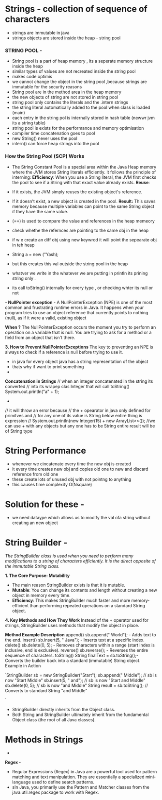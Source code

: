 # Strings - collection of sequence of characters

- strings are immutable in java
- strings objects are stored inside the heap - string pool 

### **STRING POOL -** 
- String pool is a part of heap memory , its a seperate memory structure inside the heap 
- similar types of values are not recreated inside the string pool
- makes code optimis
- we cannot change the object in the string pool ,because strings are immutable for the security reasons
- String pool are in the method area in the heap memory
- the new objects of string are not stored in string pool 
- string pool only contains the literals and the .intern strings 
- the string literal automatically added to the pool when class is loaded (main)
- each entry in the string pol is internally stored in hash table (newwr jvm its a string table)
- string pool is exists for the performance and memory optimisation
- compiler time concatenation goes to pool
- new String() never uses the pool
- intern() can force heap strings into the pool



### **How the String Pool (SCP) Works**

- The String Constant Pool is a special area within the Java Heap memory where the JVM stores String literals efficiently. It follows the principle of interning: 
**Efficiency**: When you use a String literal, the JVM first checks the pool to see if a String with that exact value already exists.
**Reuse**:
- If it exists, the JVM simply reuses the existing object's reference.
- If it doesn't exist, a new object is created in the pool.
**Result:** This saves memory because multiple variables can point to the same String object if they have the same value. 



- (==) is used to compare the value and  references in the heap memeory 
- check whethe the refernces are pointing to the same obj in the heap
- if w e create an diff obj using new keywrod it will point the sepearate obj in teh heap
- String a = new ("Yash);
- but this creates this val outside the string pool in the heap

- whatver we write in the whatever we are putting in println its prining string only .
- its call toString() internally for every type , or checking whter its null or not 

**- NullPointer exception** - A NullPointerException (NPE) is one of the most common and frustrating runtime errors in Java. It happens when your program tries to use an object reference that currently points to nothing (null), as if it were a valid, existing object

**When ?** 
The NullPointerException occurs the moment you try to perform an operation on a variable that is null. You are trying to ask for a method or a field from an object that isn't there. 

**3. How to Prevent NullPointerExceptions**
The key to preventing an NPE is always to check if a reference is null before trying to use it. 


- in java for every object java has a string representation of the object
- thats why if want to print something 
- 

**Concatenation in Strings** 
//        when an integer concatenated in the string its converted
        // into its wrapep clas Integer that will call toString()
        System.out.println("a" + 1);

- 
//        it will throw an error because
        // the + opearator in java only defined for primitves and
//         for any one of its value is String below entire thing is expression
//        System.out.println(new Integer(15) + new ArrayList<>());
//we can use + with any objects but any one has to be String entire result will be of String type


# String Performance 
 - whenever we cincatenate every time the new obj is created
 - it every time creates new obj and copies old one to new and discard reference from old one 
 - these create lots of unused obj with not pointng to anything 
 - this causes time complexity O(Nsquare)


# Solution for these  - 
- we need dataype which allows us to modify the val ofa string without creating an new object

# String Builder -
_The StringBuilder class is used when you need to perform many modifications to a string of characters efficiently. It is the direct opposite of the immutable String class._

**1. The Core Purpose: Mutability**

- The main reason StringBuilder exists is that it is mutable.
- **Mutable**: You can change its contents and length without creating a new object in memory every time.
- **Efficiency**: This makes StringBuilder much faster and more memory-efficient than performing repeated operations on a standard String object.


**4. Key Methods and How They Work**
Instead of the + operator used for strings, StringBuilder uses methods that modify the object in place.

**Method	Example	Description**
append()	sb.append(" World");	- Adds text to the end.
insert()	sb.insert(5, " Java");	- Inserts text at a specific index.
delete()	sb.delete(0, 5);	 - Removes characters within a range (start index is inclusive, end is exclusive).
reverse()	sb.reverse();	       - Reverses the entire sequence of characters.
toString()	String finalText = sb.toString();- Converts the builder back into a standard (immutable) String object.
Example in Action

`StringBuilder sb = new StringBuilder("Start");
sb.append(" Middle"); // sb is now "Start Middle"
sb.insert(5, " and");   // sb is now "Start and Middle"
sb.delete(0, 5);        // sb is now "and Middle"
String result = sb.toString(); // Converts to standard String "and Middle"

`
- StringBuilder directly inherits from the Object class.
- Both String and StringBuilder ultimately inherit from the fundamental Object class (the root of all Java classes).



# Methods in Strings
 - 


**Regex -** 
- Regular Expressions (Regex) in Java are a powerful tool used for pattern matching and text manipulation. They are essentially a specialized mini-language used to define search patterns.
 - sIn Java, you primarily use the Pattern and Matcher classes from the java.util.regex package to work with Regex.


